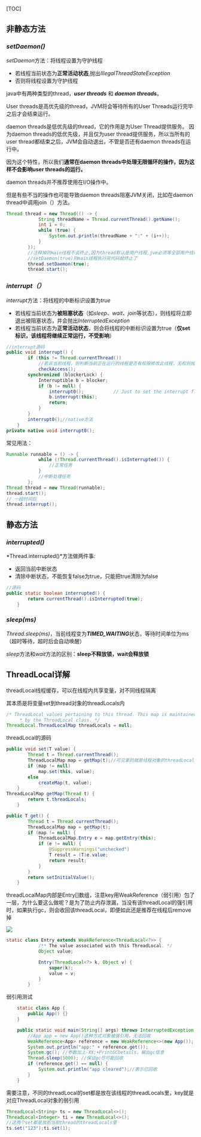 [TOC]

## 非静态方法

### *setDaemon()*

*setDaemon*方法：将线程设置为守护线程

- 若线程当前状态为**正常活动状态**,抛出*IllegalThreadStateException*
- 否则将线程设置为守护线程

java中有两种类型的thread，***user threads*** 和 ***daemon threads***。

User threads是高优先级的thread，JVM将会等待所有的User Threads运行完毕之后才会结束运行。

daemon threads是低优先级的thread，它的作用是为User Thread提供服务。 因为daemon threads的低优先级，并且仅为user thread提供服务，所以当所有的user thread都结束之后，JVM会自动退出，不管是否还有daemon threads在运行中。

因为这个特性，所以我们**通常在daemon threads中处理无限循环的操作，因为这样不会影响user threads的运行。**

daemon threads并不推荐使用在I/O操作中。

但是有些不当的操作也可能导致daemon threads阻塞JVM关闭，比如在daemon thread中调用join（）方法。

```java
Thread thread = new Thread(() -> {
            String threadName = Thread.currentThread().getName();
            int i = 0;
            while (true) {
                System.out.println(threadName + ":" + (i++));
            }
        });
		//注释掉则main线程不会终止,因为thread默认是用户线程,jvm必须等全部用户线程运行完才会停止,所以一直执行任务
		//setDaemon(true)则main线程执行完代码就终止了
        thread.setDaemon(true);
        thread.start();
```

### *interrupt（）*

*interrupt*方法：将线程的中断标识设置为*true*

- 若线程当前状态为**被阻塞状态**（如*sleep、wait、join*等状态），则线程将立即退出被阻塞状态，并会抛出*InterruptedException*
- 若线程当前状态为**正常活动状态**，则会将线程的中断标识设置为true（**仅set标识，该线程将继续正常运行，不受影响**）

```java
//interrupt源码
public void interrupt() {
        if (this != Thread.currentThread())
            //若非当前线程，则判断当前正在运行的线程是否有权限修改此线程，无权则抛出SecurityException
            checkAccess();
        synchronized (blockerLock) {
            Interruptible b = blocker;
            if (b != null) {
                interrupt0();           // Just to set the interrupt flag
                b.interrupt(this);
                return;
            }
        }
        interrupt0();//native方法
    }
private native void interrupt0();
```

常见用法：

```java
Runnable runnable = () -> {
            while (!Thread.currentThread().isInterrupted()) {
                //正常任务
            }
    		//中断处理任务
        };
Thread thread = new Thread(runnable);
thread.start();
// 一段时间后
thread.interrupt();
```

## 静态方法

### *interrupted()*

*Thread.interrupted()*方法做两件事:

- 返回当前中断状态
- 清除中断状态，不能恢复false为true，只能把true清除为false

```java
//源码
public static boolean interrupted() {
        return currentThread().isInterrupted(true);
    }
```

### *sleep(ms)*

*Thread.sleep(ms)*，当前线程变为***TIMED_WAITING***状态，等待时间单位为ms（超时等待，超时后会自动唤醒）

*sleep*方法和*wait*方法的区别：**sleep不释放锁，wait会释放锁**

## ThreadLocal详解

threadLocal线程缓存，可以在线程内共享变量，对不同线程隔离

其本质是将变量set到thread对象的threadLocals内

```java
/* ThreadLocal values pertaining to this thread. This map is maintained
     * by the ThreadLocal class. */
ThreadLocal.ThreadLocalMap threadLocals = null;
```

threadLocal的源码

```java
public void set(T value) {
        Thread t = Thread.currentThread();
        ThreadLocalMap map = getMap(t);//可见拿的就是线程对象的threadLocals
        if (map != null)
            map.set(this, value);
        else
            createMap(t, value);
    }
ThreadLocalMap getMap(Thread t) {
        return t.threadLocals;
    }

public T get() {
        Thread t = Thread.currentThread();
        ThreadLocalMap map = getMap(t);
        if (map != null) {
            ThreadLocalMap.Entry e = map.getEntry(this);
            if (e != null) {
                @SuppressWarnings("unchecked")
                T result = (T)e.value;
                return result;
            }
        }
        return setInitialValue();
    }
```

threadLocalMap内部是Entry[]数组，注意key用WeakReference（弱引用）包了一层，为什么要这么做呢？是为了防止内存泄漏，当没有该threadLocal的强引用时，如果执行gc，则会收回该threadLocal，即便如此还是推荐在线程后remove掉

![](https://pic3.zhimg.com/v2-90f2fe9b7c61840080a6a533b2798fce_b.jpg)

```java
static class Entry extends WeakReference<ThreadLocal<?>> {
            /** The value associated with this ThreadLocal. */
            Object value;

            Entry(ThreadLocal<?> k, Object v) {
                super(k);
                value = v;
            }
        }
```

弱引用测试

```java
	static class App {
        public App() {}
    }

    public static void main(String[] args) throws InterruptedException {
        //App app = new App()这种方式对象被强引用，无法回收
        WeakReference<App> reference = new WeakReference<>(new App());
        System.out.println("app:" + reference.get());
        System.gc(); //参数加上-XX:+PrintGCDetails，输出gc信息
        Thread.sleep(5000); //保证gc尽可能回收
        if (reference.get() == null) {
            System.out.println("app cleared");//表示已回收
        }
    }
```

需要注意，不同的threadLocal的set都是放在该线程的threadLocals里，key就是对应ThreadLocal对象的弱引用

```java
ThreadLocal<String> ts = new ThreadLocal<>();
ThreadLocal<Integer> ti = new ThreadLocal<>();
//这两个set都是放到当前thread的threadLocals里
ts.set("123");ti.set(1);
```

